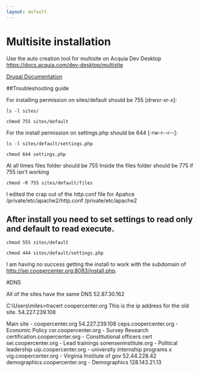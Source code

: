 ```yaml
---
layout: default
---
```


# Multisite installation

Use the auto creation tool for multisite on Acquia Dev Desktop
https://docs.acquia.com/dev-desktop/multisite

[Drupal Documentation](https://www.drupal.org/docs/7/multisite-drupal/multi-site-sharing-the-same-code-base)

##Troubleshooting guide

For installing permission on sites/default should be 755 [drwxr-xr-x]:

`ls -l sites/`

`chmod 755 sites/default`

For the install permission on settings.php should be 644 [-rw-r--r--]:

`ls -l sites/default/settings.php`

`chmod 644 settings.php `

At all times files folder should be 755
Inside the files folder should be 775 if 755 isn't working

`chmod -R 755 sites/default/files`

I edited the crap out of the http.conf file for Apahce
/private/etc/apache2/http.conf
/private/etc/apache2


## After install you need to set settings to read only and default to read execute.

`chmod 555 sites/default`

`chmod 444 sites/default/settings.php`

I am having no success getting the install to work with the subdomain of http://sei.coopercenter.org:8083/install.php.

#DNS

All of the sites have the same DNS
52.87.30.162

C:\Users\miles>tracert coopercenter.org
This is the ip address for the old site.
  54.227.239.108


  Main site - coopercenter.org
    54.227.239.108
  ceps.coopercenter.org -  Economic Policy
  csr.coopercenter.org - Survey Research
  certification.coopercenter.org - Constitutional officers cert
  sei.coopercenter.org - Lead trainings
  sorenseninstitute.org - Political leadership
  uip.coopercenter.org - university internship programs x
  vig.coopercenter.org - Virginia Institute of gov
    52.44.228.42
  demographics.coopercenter.org - Demographics
    128.143.21.13
